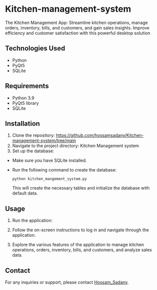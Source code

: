 # Kitchen-management-system
The Kitchen Management App: Streamline kitchen operations, manage orders, inventory, bills, and customers, and gain sales insights. Improve efficiency and customer satisfaction with this powerful desktop solution
## Technologies Used

- Python
- PyQt5
- SQLite

## Requirements

- Python 3.9
- PyQt5 library
- SQLite

## Installation

1. Clone the repository: https://github.com/hossamsadany/Kitchen-management-system/tree/main
2. Navigate to the project directory: Kitchen Management system
3. Set up the database:

- Make sure you have SQLite installed.
- Run the following command to create the database:

  ```
  python kitchen_mangement_system.py
  ```

  This will create the necessary tables and initialize the database with default data.

## Usage

1. Run the application:
   
2. Follow the on-screen instructions to log in and navigate through the application.

3. Explore the various features of the application to manage kitchen operations, orders, inventory, bills, and customers, and analyze sales data.

## Contact

For any inquiries or support, please contact [Hossam_Sadany](mailto:s3danyshome@gmail.com).












